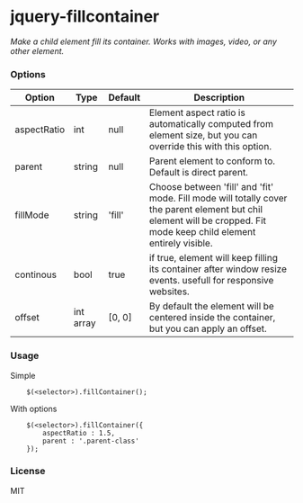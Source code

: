 jquery-fillcontainer
============================================

_Make a child element fill its container. Works with images, video, or any other element._


### Options

Option | Type | Default | Description
------ | ---- | ------- | -----------
aspectRatio | int | null | Element aspect ratio is automatically computed from element size, but you can override this with this option.
parent | string | null | Parent element to conform to. Default is direct parent.
fillMode | string | 'fill' | Choose between 'fill' and 'fit' mode. Fill mode will totally cover the parent element but chil element will be cropped. Fit mode keep child element entirely visible.
continous | bool | true | if true, element will keep filling its container after window resize events. usefull for responsive websites.
offset | int array | [0, 0] | By default the element will be centered inside the container, but you can apply an offset.


### Usage

Simple

        $(<selector>).fillContainer();


With options

        $(<selector>).fillContainer({
            aspectRatio : 1.5,
            parent : '.parent-class'
        });

### License

MIT
